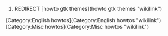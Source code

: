 1.  REDIRECT [howto gtk themes](howto gtk themes "wikilink")

[Category:English howtos](Category:English howtos "wikilink") [Category:Misc howtos](Category:Misc howtos "wikilink")
